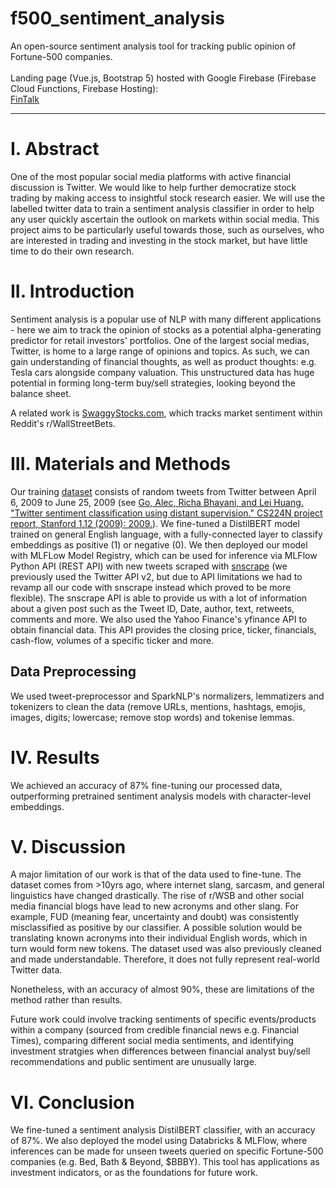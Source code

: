 # f500_sentiment_analysis
An open-source sentiment analysis tool for tracking public opinion of Fortune-500 companies.
<br /><br />
Landing page (Vue.js, Bootstrap 5) hosted with Google Firebase (Firebase Cloud Functions, Firebase Hosting):
<br />
<a href="https://f500-sentiment.web.app/" target="_blank">FinTalk</a>

***
# **I. Abstract**

One of the most popular social media platforms with active financial discussion is Twitter. We would like to help further democratize stock trading by making  access to insightful stock research easier. We will use the labelled twitter data to train a sentiment analysis classifier in order to help any user quickly ascertain the outlook on markets within social media. This project aims to be particularly useful towards those, such as ourselves, who are interested in trading and investing in the stock market, but have little time to do their own research.

# **II. Introduction**

Sentiment analysis is a popular use of NLP with many different applications - here we aim to track the opinion of stocks as a potential alpha-generating predictor for retail investors' portfolios. One of the largest social medias, Twitter, is home to a large range of opinions and topics. As such, we can gain understanding of financial thoughts, as well as product thoughts: e.g. Tesla cars alongside company valuation. This unstructured data has huge potential in forming long-term buy/sell strategies, looking beyond the balance sheet.

A related work is [SwaggyStocks.com](https://swaggystocks.com/dashboard/home), which tracks market sentiment within Reddit's r/WallStreetBets.

# **III. Materials and Methods**

Our training [dataset](https://www.kaggle.com/datasets/kazanova/sentiment140) consists of random tweets from Twitter between April 6, 2009 to June 25, 2009 (see [Go, Alec, Richa Bhayani, and Lei Huang. "Twitter sentiment classification using distant supervision." CS224N project report, Stanford 1.12 (2009): 2009.](https://www-cs-faculty.stanford.edu/people/alecmgo/papers/TwitterDistantSupervision09.pdf)). We fine-tuned a DistilBERT model trained on general English language, with a fully-connected layer to classify embeddings as positive (1) or negative (0). We then deployed our model with MLFLow Model Registry, which can be used for inference via MLFlow Python API (REST API) with new tweets scraped with [snscrape](https://github.com/JustAnotherArchivist/snscrape) (we previously used the Twitter API v2, but due to API limitations we had to revamp all our code with snscrape instead which proved to be more flexible). The snscrape API is able to provide us with a lot of information about a given post such as the Tweet ID, Date, author, text, retweets, comments and more. We also used the Yahoo Finance's yfinance API to obtain financial data. This API provides the closing price, ticker, financials, cash-flow, volumes of a specific ticker and more.

## Data Preprocessing

We used tweet-preprocessor and SparkNLP's normalizers, lemmatizers and tokenizers to clean the data (remove URLs, mentions, hashtags, emojis, images, digits; lowercase; remove stop words) and tokenise lemmas.

# **IV. Results**

We achieved an accuracy of 87% fine-tuning our processed data, outperforming pretrained sentiment analysis models with character-level embeddings.

# **V. Discussion**

A major limitation of our work is that of the data used to fine-tune. The dataset comes from >10yrs ago, where internet slang, sarcasm, and general linguistics have changed drastically. The rise of r/WSB and other social media financial blogs have lead to new acronyms and other slang. For example, FUD (meaning fear, uncertainty and doubt) was consistently misclassified as positive by our classifier. A possible solution would be translating known acronyms into their individual English words, which in turn would form new tokens. The dataset used was also previously cleaned and made understandable. Therefore, it does not fully represent real-world Twitter data.

Nonetheless, with an accuracy of almost 90%, these are limitations of the method rather than results.

Future work could involve tracking sentiments of specific events/products within a company (sourced from credible financial news e.g. Financial Times), comparing different social media sentiments, and identifying investment stratgies when differences between financial analyst buy/sell recommendations and public sentiment are unusually large.

# **VI. Conclusion**

We fine-tuned a sentiment analysis DistilBERT classifier, with an accuracy of 87%. We also deployed the model using Databricks & MLFlow, where inferences can be made for unseen tweets queried on specific Fortune-500 companies (e.g. Bed, Bath & Beyond, $BBBY). This tool has applications as investment indicators, or as the foundations for future work.
